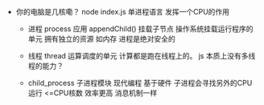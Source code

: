 - 你的电脑是几核嘞？
  node index.js 单进程语言
  发挥一个CPU的作用
  - 进程   process
    应用 appendChild()  挂载子节点
    操作系统挂载运行程序的单元
    拥有独立的资源 如内存   进程是绝对安全的

  - 线程    thread
    运算调度的单元 计算都是跑在线程上的。
    js 本质上没有多线程的能力？

  - child_process 子进程模块
    现代编程 基于硬件 子进程会寻找另外的CPU运行 <=CPU核数
    效率更高 消息机制一样